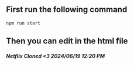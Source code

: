## First run the following command

```
npm run start
```

## Then you can edit in the html file

##### Netflix Cloned <3 2024/06/19 12:20 PM
